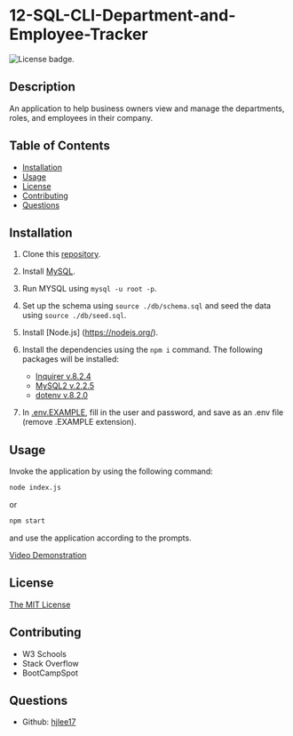 # 12-SQL-CLI-Department-and-Employee-Tracker
![License badge.](https://img.shields.io/badge/License-MIT-yellow.svg) 

## Description
An application to help business owners view and manage the departments, roles, and employees in their company.

## Table of Contents
- [Installation](#installation)
- [Usage](#usage)
- [License](#license)
- [Contributing](#contributing)
- [Questions](#questions)

## Installation
1. Clone this [repository](https://github.com/hjlee17/12-sql-cli-department-and-employee-management-system.git).

2. Install [MySQL](https://www.mysql.com/downloads/).
3. Run MYSQL using ```mysql -u root -p```.
4. Set up the schema using ```source ./db/schema.sql``` and seed the data using ```source ./db/seed.sql```.

5. Install [Node.js] (https://nodejs.org/).
6. Install the dependencies using the ```npm i``` command. The following packages will be installed:
   - [Inquirer v.8.2.4](https://www.npmjs.com/package/inquirer/v/8.2.4)
   - [MySQL2 v.2.2.5](https://www.npmjs.com/package/mysql2/v/2.2.5)
   - [dotenv v.8.2.0](https://www.npmjs.com/package/dotenv/v/8.2.0)

7. In [.env.EXAMPLE](.env.EXAMPLE), fill in the user and password, and save as an .env file (remove .EXAMPLE extension).

## Usage
Invoke the application by using the following command:
```bash
node index.js
``` 
or 
```bash
npm start
``` 
and use the application according to the prompts.  
  
  
[Video Demonstration](https://drive.google.com/file/d/1zB161U1vGJb_15qMaNvRWZThsOOKK_T_/view?usp=sharing/)  


## License
[The MIT License](https://opensource.org/licenses/MIT/)

## Contributing
- W3 Schools
- Stack Overflow
- BootCampSpot


## Questions
- Github: [hjlee17](https://github.com/hjlee17)
